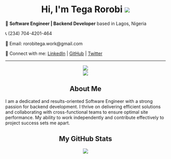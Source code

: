 <!--
### Hi there 👋


**TegaRorobi/TegaRorobi** is a ✨ _special_ ✨ repository because its `README.md` (this file) appears on your GitHub profile.

Here are some ideas to get you started:

- 🔭 I’m currently working on ...
- 🌱 I’m currently learning ...
- 👯 I’m looking to collaborate on ...
- 🤔 I’m looking for help with ...
- 💬 Ask me about ...
- 📫 How to reach me: ...
- 😄 Pronouns: ...
- ⚡ Fun fact: ...
-->
<!--

# Hi, I'm Tega Rorobi 👋

🚀 **Software Engineer | Backend Developer** based in Lagos, Nigeria

📞 (234) 704-4201-464

📧 Email: rorobitega.work@gmail.com

🔗 Connect with me: [LinkedIn](https://www.linkedin.com/in/TegaRorobi) | [GitHub](https://github.com/TegaRorobi) | [Twitter](https://twitter.com/TegaRorobi)

---
<p align="center">
  <a href="https://skillicons.dev">
    <img src="https://skillicons.dev/icons?i=python,django,git,github,postgresql,mysql,sqlite,cpp,c,fastapi,selenium,html,regex"/>
    <br />
    <img src="https://skillicons.dev/icons?i=bootstrap,postman,vscode,replit,vim,stackoverflow,heroku,vercel"/>
  </a>
</p>
-->

<h1 align='center'>Hi, I'm Tega Rorobi <img src="https://user-images.githubusercontent.com/18350557/176309783-0785949b-9127-417c-8b55-ab5a4333674e.gif"/></h1>
<!-- <span style='width:50%'> -->
<p>🚀 <strong>Software Engineer | Backend Developer</strong> based in Lagos, Nigeria</p>
<p>📞 (234) 704-4201-464</p>
<p>📧 Email: rorobitega.work@gmail.com</p>
<p>🔗 Connect with me: <a href="https://www.linkedin.com/in/TegaRorobi">LinkedIn</a> | <a href="https://github.com/TegaRorobi">GitHub</a> | <a href="https://twitter.com/TegaRorobi">Twitter</a></p>

<!-- </span> -->
<!-- <span style='width:50%'>
  <img src="https://github-readme-streak-stats.herokuapp.com/?user=tegarorobi&theme=dark&card_width=400"/>
</span> -->

---
<p align="center">
  <a href="https://skillicons.dev">
    <img src="https://skillicons.dev/icons?i=python,django,git,github,redis,rabbitmq,sqlite,cpp,c,fastapi,html,bootstrap,selenium,regex"/>
    <br />
    <img src="https://skillicons.dev/icons?i=postgresql,mysql,powershell,postman,vscode,docker,replit,vim,stackoverflow,heroku,vercel"/>
  </a>
</p>



<h2 align='center'>About Me</h2>
<p>
  I am a dedicated and results-oriented Software Engineer with a strong passion for backend development. I thrive on delivering efficient solutions and collaborating with cross-functional teams to ensure optimal site performance. My ability to work independently and contribute effectively to project success sets me apart.
</p>


<h2 align='center'>My GitHub Stats</h2>
<p align="center">
  <img src="https://myreadme.vercel.app/api/embed/tegarorobi?panels=userstatistics,toprepositories,toplanguages,commitgraph"/>
</p>
<!--
## Experiences

### AbosedeAina Charity Foundation, Lagos — Lead Software Engineer (Dec 2022 - Present)

- 🚀 Led the team of developers, ensuring timely delivery of projects.
- 🕒 Managed and maintained the foundation's site, ensuring seamless functioning.
- 🤝 Collaborated with various departments to optimize site performance and enhance user experience.

### HNG Internships, Lagos — Finalist Intern (Sep 2023 - Oct 2023)

- 🤝 Established strong working relationships with fellow interns.
- 🎯 Demonstrated a strong work ethic and passion for software engineering.
- 🎯 Consistently met tight time frames for personal and group tasks.
- 📚 Successfully conducted various research tasks.
- 🚀 Achieved the status of finalist in the backend development category, ranking in the top 1% of candidates out of 22,000+ registered participants.

## Projects

1. **AbosedeAina Charity Foundation's Website** (December 2022 - Present)
   - Description: Architected the backend for the foundation's website, actualised it with quality code.
   - Technologies Used: Django, PostgreSQL, others
   - Hosting: Heroku, Railway, Pythonanywhere

2. **Zuriportfolio** (September 2022 - Present)
   - Description: Contributed to the admin portion.
   - Technologies Used: Django, Django Rest Framework, Swagger, PostgreSQL, others
   - Hosting: Render

## Education

### Diamond College, Lagos — High School Diploma 

- 🏆 Graduated as the best student with distinctions in all related exams.

## Skills

- 💻 Programming Languages: Python
- 🌐 Backend: Django, Django Rest Framework
- 📦 Database: PostgreSQL, MySQL
- 📜 Version Control: Git/GitHub
- 🧪 Test-Driven Development (TDD)
- 🤝 Soft Skills: Leadership, strong interpersonal relations, determination, commitment, ability to work independently amongst others.

## Awards / Achievements

- 🏅 Best Graduating Student - Secondary School.
- 🥇 Overall Best Student - Secondary School.
- 🏆 Highest scorer - E-novate Programming boot camp.
- 🎓 President, Science Club - Secondary School.
- 🏅 Best Graduating Pupil - Primary School.


## References

Available upon request.
-->

---
<p align="center">Feel free to reach out and connect. Let's build amazing software together! 🚀</p>
